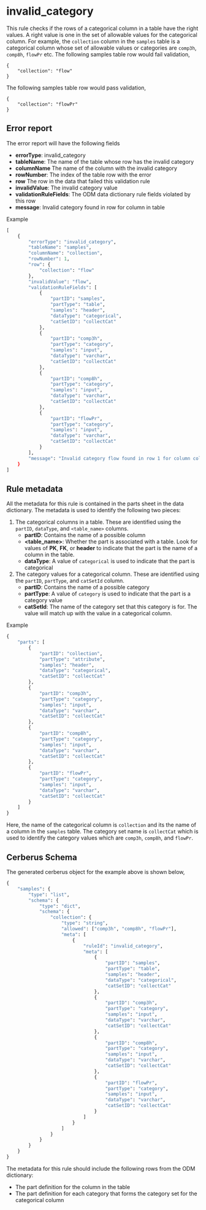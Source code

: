 # invalid_category

This rule checks if the rows of a categorical column in a table have the right values. A right value is one in the set of allowable values for the categorical column. For example, the `collection` column in the `samples` table is a categorical column whose set of allowable values or categories are `comp3h`, `comp8h`, `flowPr` etc. The following samples table row would fail validation,

```
{
    "collection": "flow"
}
```

The following samples table row would pass validation,

```
{
    "collection": "flowPr"
}
```

## Error report

The error report will have the following fields

* **errorType**: invalid_category
* **tableName**: The name of the table whose row has the invalid category
* **columnName** The name of the column with the invalid category
* **rowNumber**: The index of the table row with the error
* **row** The row in the data that failed this validation rule
* **invalidValue**: The invalid category value
* **validationRuleFields**: The ODM data dictionary rule fields violated by this row
* **message**: Invalid category <invalidValue> found in row <rowIndex> for column <columnName> in table <tableName>

Example

```python
[
    {
        "errorType": "invalid_category",
        "tableName": "samples",
        "columnName": "collection",
        "rowNumber": 1,
        "row": {
            "collection": "flow"
        },
        "invalidValue": "flow",
        "validationRuleFields": [
            {
                "partID": "samples",
                "partType": "table",
                "samples": "header",
                "dataType": "categorical",
                "catSetID": "collectCat"
            },
            {
                "partID": "comp3h",
                "partType": "category",
                "samples": "input",
                "dataType": "varchar",
                "catSetID": "collectCat"
            },
            {
                "partID": "comp8h",
                "partType": "category",
                "samples": "input",
                "dataType": "varchar",
                "catSetID": "collectCat"
            },
            {
                "partID": "flowPr",
                "partType": "category",
                "samples": "input",
                "dataType": "varchar",
                "catSetID": "collectCat"
            }
        ],
        "message": "Invalid category flow found in row 1 for column collection in table samples
    }
]
```

## Rule metadata

All the metadata for this rule is contained in the parts sheet in the data dictionary. The metadata is used to identify the following two pieces:

1. The categorical columns in a table. These are identified using the `partID`, `dataType`, and `<table_name>` columns.
    * **partID**: Contains the name of a possible column
    * **<table_name>**: Whether the part is associated with a table. Look for values of **PK**, **FK**, or **header** to indicate that the part is the name of a column in the table.
    * **dataType**: A value of `categorical` is used to indicate that the part is categorical
2. The category values for a categorical column. These are identified using the `partID`, `partType`, and `catSetId` column.
    * **partID**: Contains the name of a possible category
    * **partType**: A value of `category` is used to indicate that the part is a category value
    * **catSetId**: The name of the category set that this category is for. The value will match up with the value in a categorical column.

Example

```python
{
    "parts": [
        {
            "partID": "collection",
            "partType": "attribute",
            "samples": "header",
            "dataType": "categorical",
            "catSetID": "collectCat"
        },
        {
            "partID": "comp3h",
            "partType": "category",
            "samples": "input",
            "dataType": "varchar",
            "catSetID": "collectCat"
        },
        {
            "partID": "comp8h",
            "partType": "category",
            "samples": "input",
            "dataType": "varchar",
            "catSetID": "collectCat"
        },
        {
            "partID": "flowPr",
            "partType": "category",
            "samples": "input",
            "dataType": "varchar",
            "catSetID": "collectCat"
        }
    ]
}
```

Here, the name of the categorical column is `collection` and its the name of a column in the `samples` table. The category set name is `collectCat` which is used to identify the category values which are `comp3h`, `comp8h`, and `flowPr`.

## Cerberus Schema

The generated cerberus object for the example above is shown below,

```python
{
    "samples": {
        "type": "list",
        "schema": {
            "type": "dict",
            "schema": {
                "collection": {
                    "type": "string",
                    "allowed": ["comp3h", "comp8h", "flowPr"],
                    "meta": [
                        {
                            "ruleId": "invalid_category",
                            "meta": [
                                {
                                    "partID": "samples",
                                    "partType": "table",
                                    "samples": "header",
                                    "dataType": "categorical",
                                    "catSetID": "collectCat"
                                },
                                {
                                    "partID": "comp3h",
                                    "partType": "category",
                                    "samples": "input",
                                    "dataType": "varchar",
                                    "catSetID": "collectCat"
                                },
                                {
                                    "partID": "comp8h",
                                    "partType": "category",
                                    "samples": "input",
                                    "dataType": "varchar",
                                    "catSetID": "collectCat"
                                },
                                {
                                    "partID": "flowPr",
                                    "partType": "category",
                                    "samples": "input",
                                    "dataType": "varchar",
                                    "catSetID": "collectCat"
                                }
                            ]
                        }
                    ]
                }
            }
        }
    }
}
```

The metadata for this rule should include the following rows from the ODM dictionary:

* The part definition for the column in the table
* The part definition for each category that forms the category set for the categorical column
